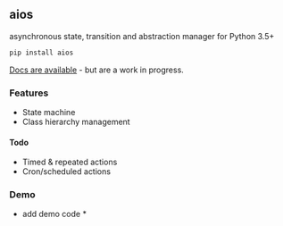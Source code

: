 ## aios

asynchronous state, transition and abstraction manager for Python 3.5+

```bash
pip install aios
```

[Docs are available](http://aios.readthedocs.org) - but are a work in progress.

### Features

* State machine
* Class hierarchy management

#### Todo

* Timed & repeated actions
* Cron/scheduled actions

### Demo

* add demo code *

